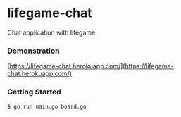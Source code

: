 # lifegame-chat
Chat application with lifegame.

### Demonstration

[https://lifegame-chat.herokuapp.com/](https://lifegame-chat.herokuapp.com/)

### Getting Started
```
$ go run main.go board.go
```


